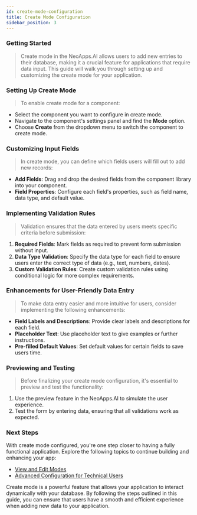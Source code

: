 ```yaml
---
id: create-mode-configuration
title: Create Mode Configuration
sidebar_position: 3
---
```


### Getting Started  

> Create mode in the NeoApps.AI allows users to add new entries to their database, making it a crucial feature for applications that require data input. This guide will walk you through setting up and customizing the create mode for your application.

### Setting Up Create Mode

> To enable create mode for a component:

- Select the component you want to configure in create mode.
- Navigate to the component's settings panel and find the **Mode** option.
- Choose **Create** from the dropdown menu to switch the component to create mode.

<!-- ![Create Mode Configuration](/img/neoapps_ai_logo.png) -->

### Customizing Input Fields

> In create mode, you can define which fields users will fill out to add new records:

- **Add Fields**: Drag and drop the desired fields from the component library into your component.
- **Field Properties**: Configure each field's properties, such as field name, data type, and default value.

<!-- ![Customizing Input Fields](/img/neoapps_ai_logo.png) -->

### Implementing Validation Rules

> Validation ensures that the data entered by users meets specific criteria before submission:

1. **Required Fields**: Mark fields as required to prevent form submission without input.
2. **Data Type Validation**: Specify the data type for each field to ensure users enter the correct type of data (e.g., text, numbers, dates).
3. **Custom Validation Rules**: Create custom validation rules using conditional logic for more complex requirements.

<!-- ![Implementing Validation Rules](/img/neoapps_ai_logo.png) -->

### Enhancements for User-Friendly Data Entry

> To make data entry easier and more intuitive for users, consider implementing the following enhancements:

- **Field Labels and Descriptions**: Provide clear labels and descriptions for each field.
- **Placeholder Text**: Use placeholder text to give examples or further instructions.
- **Pre-filled Default Values**: Set default values for certain fields to save users time.

<!-- ![User-Friendly Data Entry](/img/neoapps_ai_logo.png) -->

### Previewing and Testing

> Before finalizing your create mode configuration, it's essential to preview and test the functionality:

1. Use the preview feature in the NeoApps.AI to simulate the user experience.
2. Test the form by entering data, ensuring that all validations work as expected.

<!-- ![Previewing and Testing](/img/neoapps_ai_logo.png) -->

### Next Steps

With create mode configured, you're one step closer to having a fully functional application. Explore the following topics to continue building and enhancing your app:

- [View and Edit Modes](/docs/dnd-usage/view-and-edit-modes)
- [Advanced Configuration for Technical Users](/docs/dnd-usage/advanced-configuration)

Create mode is a powerful feature that allows your application to interact dynamically with your database. By following the steps outlined in this guide, you can ensure that users have a smooth and efficient experience when adding new data to your application.
